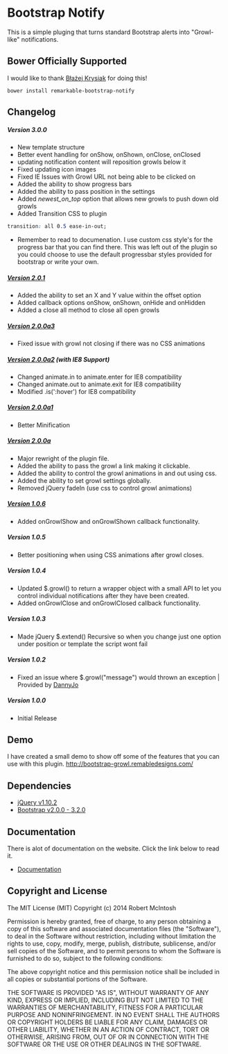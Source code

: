 # Bootstrap Notify
This is a simple pluging that turns standard Bootstrap alerts into "Growl-like" notifications.

## Bower Officially Supported
I would like to thank [Błażej Krysiak](https://github.com/IjinPL) for doing this!
```
bower install remarkable-bootstrap-notify 
```

## Changelog
##### Version 3.0.0
- New template structure
- Better event handling for onShow, onShown, onClose, onClosed
- updating notification content will reposition growls below it
- Fixed updating icon images
- Fixed IE Issues with Growl URL not being able to be clicked on
- Added the ability to show progress bars
- Added the ability to pass position in the settings
- Added *_newest_on_top_* option that allows new growls to push down old growls
- Added Transition CSS to plugin 
```css
transition: all 0.5 ease-in-out;
```
- Remember to read to documenation. I use custom css style's for the progress bar that you can find there. This was left out of the plugin so you could choose to use the default progressbar styles provided for bootstrap or write your own. 

##### [Version 2.0.1](http://bootstrap-growl.remabledesigns.com/2.0.1/)
- Added the ability to set an X and Y value within the offset option
- Added callback options onShow, onShown, onHide and onHidden
- Added a close all method to close all open growls

##### [Version 2.0.0a3](http://bootstrap-growl.remabledesigns.com/2.0.0a3/)
- Fixed issue with growl not closing if there was no CSS animations

##### [Version 2.0.0a2](http://bootstrap-growl.remabledesigns.com/2.0.0a2/) (with IE8 Support)
- Changed animate.in to animate.enter for IE8 compatibility
- Changed animate.out to animate.exit for IE8 compatibility
- Modified .is(':hover') for IE8 compatibility

##### [Version 2.0.0a1](http://bootstrap-growl.remabledesigns.com/2.0.0a1/)
- Better Minification

##### [Version 2.0.0a](http://bootstrap-growl.remabledesigns.com/2.0.0a1/)
- Major rewright of the plugin file.
- Added the ability to pass the growl a link making it clickable.
- Added the ability to control the growl animations in and out using css.
- Added the ability to set growl settings globally.
- Removed jQuery fadeIn (use css to control growl animations)

##### [Version 1.0.6](http://bootstrap-growl.remabledesigns.com/1.0.6/)
- Added onGrowlShow and onGrowlShown callback functionality.

##### Version 1.0.5
- Better positioning when using CSS animations after growl closes.

##### Version 1.0.4
- Updated $.growl() to return a wrapper object with a small API to let you control individual notifications after they have been created.
- Added onGrowlClose and onGrowlClosed callback functionality.

##### Version 1.0.3
- Made jQuery $.extend() Recursive so when you change just one option under position or template the script wont fail

##### Version 1.0.2
- Fixed an issue where $.growl("message") would thrown an exception | Provided by [DannyJo](https://github.com/DannyJo/bootstrap-growl)

##### Version 1.0.0
- Initial Release

## Demo
I have created a small demo to show off some of the features that you can use with this plugin. http://bootstrap-growl.remabledesigns.com/

## Dependencies
- [jQuery v1.10.2](http://jquery.com/)
- [Bootstrap v2.0.0 - 3.2.0](http://getbootstrap.com/)


## Documentation
There is alot of documentation on the website. Click the link below to read it.
- [Documentation](http://bootstrap-notify.remabledesigns.com/#documentation)

## Copyright and License
The MIT License (MIT)
Copyright (c) 2014 Robert McIntosh

Permission is hereby granted, free of charge, to any person obtaining a copy of
this software and associated documentation files (the "Software"), to deal in
the Software without restriction, including without limitation the rights to
use, copy, modify, merge, publish, distribute, sublicense, and/or sell copies of
the Software, and to permit persons to whom the Software is furnished to do so,
subject to the following conditions:

The above copyright notice and this permission notice shall be included in all
copies or substantial portions of the Software.

THE SOFTWARE IS PROVIDED "AS IS", WITHOUT WARRANTY OF ANY KIND, EXPRESS OR
IMPLIED, INCLUDING BUT NOT LIMITED TO THE WARRANTIES OF MERCHANTABILITY, FITNESS
FOR A PARTICULAR PURPOSE AND NONINFRINGEMENT. IN NO EVENT SHALL THE AUTHORS OR
COPYRIGHT HOLDERS BE LIABLE FOR ANY CLAIM, DAMAGES OR OTHER LIABILITY, WHETHER
IN AN ACTION OF CONTRACT, TORT OR OTHERWISE, ARISING FROM, OUT OF OR IN
CONNECTION WITH THE SOFTWARE OR THE USE OR OTHER DEALINGS IN THE SOFTWARE.
